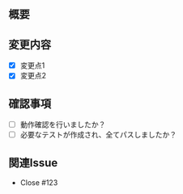 ## 概要
<!-- このプルリクエストの目的や変更点を簡潔に記述してください -->

## 変更内容
- [x] 変更点1
- [x] 変更点2

## 確認事項
- [ ] 動作確認を行いましたか？
- [ ] 必要なテストが作成され、全てパスしましたか？

## 関連Issue
<!-- このプルリクに関連するIssue番号を記載 -->
- Close #123
